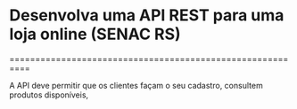 # Desenvolva uma API REST para uma loja online (SENAC RS)
==========================================================

A API deve permitir que os clientes façam o seu cadastro, consultem produtos disponíveis, 



